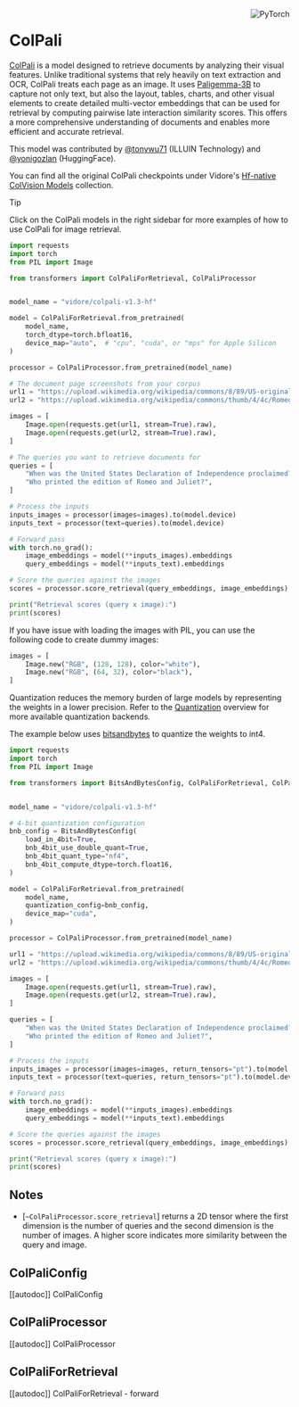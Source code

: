 <!--Copyright 2024 The HuggingFace Team. All rights reserved.
Licensed under the Apache License, Version 2.0 (the "License"); you may not use this file except in compliance with
the License. You may obtain a copy of the License at

http://www.apache.org/licenses/LICENSE-2.0

Unless required by applicable law or agreed to in writing, software distributed under the License is distributed on
an "AS IS" BASIS, WITHOUT WARRANTIES OR CONDITIONS OF ANY KIND, either express or implied. See the License for the
specific language governing permissions and limitations under the License.

⚠️ Note that this file is in Markdown but contains specific syntax for our doc-builder (similar to MDX) that may not be
rendered properly in your Markdown viewer.
-->

<div style="float: right;">
    <div class="flex flex-wrap space-x-1">
        <img alt="PyTorch" src="https://img.shields.io/badge/PyTorch-DE3412?style=flat&logo=pytorch&logoColor=white">
    </div>
</div>

# ColPali

[ColPali](https://huggingface.co/papers/2407.01449) is a model designed to retrieve documents by analyzing their visual features. Unlike traditional systems that rely heavily on text extraction and OCR, ColPali treats each page as an image. It uses [Paligemma-3B](./paligemma) to capture not only text, but also the layout, tables, charts, and other visual elements to create detailed multi-vector embeddings that can be used for retrieval by computing pairwise late interaction similarity scores. This offers a more comprehensive understanding of documents and enables more efficient and accurate retrieval.

This model was contributed by [@tonywu71](https://huggingface.co/tonywu71) (ILLUIN Technology) and [@yonigozlan](https://huggingface.co/yonigozlan) (HuggingFace).

You can find all the original ColPali checkpoints under Vidore's [Hf-native ColVision Models](https://huggingface.co/collections/vidore/hf-native-colvision-models-6755d68fc60a8553acaa96f7) collection.

> [!TIP]
> Click on the ColPali models in the right sidebar for more examples of how to use ColPali for image retrieval.

<hfoptions id="usage">
<hfoption id="image retrieval">

```python
import requests
import torch
from PIL import Image

from transformers import ColPaliForRetrieval, ColPaliProcessor


model_name = "vidore/colpali-v1.3-hf"

model = ColPaliForRetrieval.from_pretrained(
    model_name,
    torch_dtype=torch.bfloat16,
    device_map="auto",  # "cpu", "cuda", or "mps" for Apple Silicon
)

processor = ColPaliProcessor.from_pretrained(model_name)

# The document page screenshots from your corpus
url1 = "https://upload.wikimedia.org/wikipedia/commons/8/89/US-original-Declaration-1776.jpg"
url2 = "https://upload.wikimedia.org/wikipedia/commons/thumb/4/4c/Romeoandjuliet1597.jpg/500px-Romeoandjuliet1597.jpg"

images = [
    Image.open(requests.get(url1, stream=True).raw),
    Image.open(requests.get(url2, stream=True).raw),
]

# The queries you want to retrieve documents for
queries = [
    "When was the United States Declaration of Independence proclaimed?",
    "Who printed the edition of Romeo and Juliet?",
]

# Process the inputs
inputs_images = processor(images=images).to(model.device)
inputs_text = processor(text=queries).to(model.device)

# Forward pass
with torch.no_grad():
    image_embeddings = model(**inputs_images).embeddings
    query_embeddings = model(**inputs_text).embeddings

# Score the queries against the images
scores = processor.score_retrieval(query_embeddings, image_embeddings)

print("Retrieval scores (query x image):")
print(scores)
```

If you have issue with loading the images with PIL, you can use the following code to create dummy images:

```python
images = [
    Image.new("RGB", (128, 128), color="white"),
    Image.new("RGB", (64, 32), color="black"),
]
```

</hfoption>
</hfoptions>

Quantization reduces the memory burden of large models by representing the weights in a lower precision. Refer to the [Quantization](../quantization/overview) overview for more available quantization backends.

The example below uses [bitsandbytes](../quantization/bitsandbytes.md) to quantize the weights to int4.

```python
import requests
import torch
from PIL import Image

from transformers import BitsAndBytesConfig, ColPaliForRetrieval, ColPaliProcessor


model_name = "vidore/colpali-v1.3-hf"

# 4-bit quantization configuration
bnb_config = BitsAndBytesConfig(
    load_in_4bit=True,
    bnb_4bit_use_double_quant=True,
    bnb_4bit_quant_type="nf4",
    bnb_4bit_compute_dtype=torch.float16,
)

model = ColPaliForRetrieval.from_pretrained(
    model_name,
    quantization_config=bnb_config,
    device_map="cuda",
)

processor = ColPaliProcessor.from_pretrained(model_name)

url1 = "https://upload.wikimedia.org/wikipedia/commons/8/89/US-original-Declaration-1776.jpg"
url2 = "https://upload.wikimedia.org/wikipedia/commons/thumb/4/4c/Romeoandjuliet1597.jpg/500px-Romeoandjuliet1597.jpg"

images = [
    Image.open(requests.get(url1, stream=True).raw),
    Image.open(requests.get(url2, stream=True).raw),
]

queries = [
    "When was the United States Declaration of Independence proclaimed?",
    "Who printed the edition of Romeo and Juliet?",
]

# Process the inputs
inputs_images = processor(images=images, return_tensors="pt").to(model.device)
inputs_text = processor(text=queries, return_tensors="pt").to(model.device)

# Forward pass
with torch.no_grad():
    image_embeddings = model(**inputs_images).embeddings
    query_embeddings = model(**inputs_text).embeddings

# Score the queries against the images
scores = processor.score_retrieval(query_embeddings, image_embeddings)

print("Retrieval scores (query x image):")
print(scores)
```

## Notes

- [`~ColPaliProcessor.score_retrieval`] returns a 2D tensor where the first dimension is the number of queries and the second dimension is the number of images. A higher score indicates more similarity between the query and image.

## ColPaliConfig

[[autodoc]] ColPaliConfig

## ColPaliProcessor

[[autodoc]] ColPaliProcessor

## ColPaliForRetrieval

[[autodoc]] ColPaliForRetrieval
    - forward
